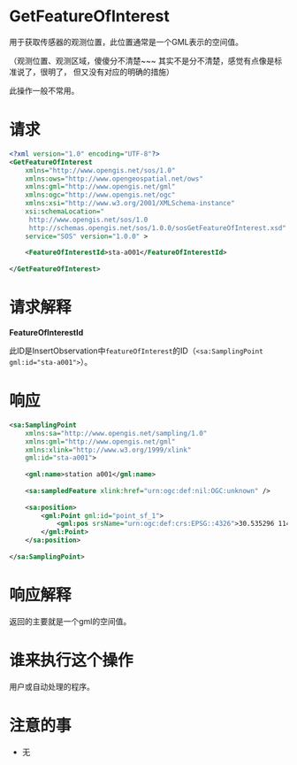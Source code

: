 # GetFeatureOfInterest
用于获取传感器的观测位置，此位置通常是一个GML表示的空间值。

（观测位置、观测区域，傻傻分不清楚~~~
其实不是分不清楚，感觉有点像是标准说了，很明了，
但又没有对应的明确的措施）

此操作一般不常用。


# 请求

``` xml
<?xml version="1.0" encoding="UTF-8"?>
<GetFeatureOfInterest 
	xmlns="http://www.opengis.net/sos/1.0" 
	xmlns:ows="http://www.opengeospatial.net/ows" 
	xmlns:gml="http://www.opengis.net/gml" 
	xmlns:ogc="http://www.opengis.net/ogc" 
	xmlns:xsi="http://www.w3.org/2001/XMLSchema-instance" 
	xsi:schemaLocation="
	 http://www.opengis.net/sos/1.0
	 http://schemas.opengis.net/sos/1.0.0/sosGetFeatureOfInterest.xsd"
	service="SOS" version="1.0.0" >
 
	<FeatureOfInterestId>sta-a001</FeatureOfInterestId>
	
</GetFeatureOfInterest>
```


# 请求解释
**FeatureOfInterestId**

此ID是InsertObservation中`featureOfInterest`的ID（`<sa:SamplingPoint gml:id="sta-a001">`）。


# 响应

``` xml
<sa:SamplingPoint 
	xmlns:sa="http://www.opengis.net/sampling/1.0" 
	xmlns:gml="http://www.opengis.net/gml" 
	xmlns:xlink="http://www.w3.org/1999/xlink" 
	gml:id="sta-a001">
	
    <gml:name>station a001</gml:name>
	
    <sa:sampledFeature xlink:href="urn:ogc:def:nil:OGC:unknown" />
	
    <sa:position>
        <gml:Point gml:id="point_sf_1">
            <gml:pos srsName="urn:ogc:def:crs:EPSG::4326">30.535296 114.369321</gml:pos>
        </gml:Point>
    </sa:position>
	
</sa:SamplingPoint>
```


# 响应解释

返回的主要就是一个gml的空间值。


# 谁来执行这个操作
用户或自动处理的程序。


# 注意的事
* 无






















